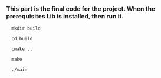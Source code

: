 ### This part is the final code for the project. When the prerequisites Lib is installed, then run it.

```
  mkdir build
  
  cd build
  
  cmake ..
  
  make
  
  ./main
```
